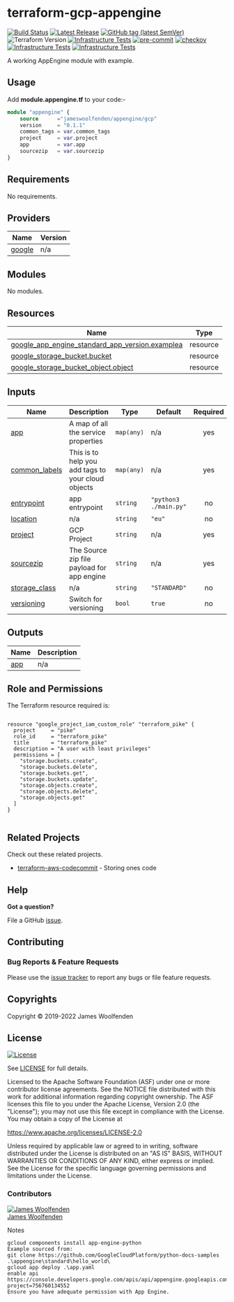 # terraform-gcp-appengine

[![Build Status](https://github.com/JamesWoolfenden/terraform-gcp-appengine/workflows/Verify/badge.svg?branch=master)](https://github.com/JamesWoolfenden/terraform-gcp-appengine)
[![Latest Release](https://img.shields.io/github/release/JamesWoolfenden/terraform-gcp-appengine.svg)](https://github.com/JamesWoolfenden/terraform-gcp-appengine/releases/latest)
[![GitHub tag (latest SemVer)](https://img.shields.io/github/tag/JamesWoolfenden/terraform-gcp-appengine.svg?label=latest)](https://github.com/JamesWoolfenden/terraform-gcp-appengine/releases/latest)
![Terraform Version](https://img.shields.io/badge/tf-%3E%3D0.14.0-blue.svg)
[![Infrastructure Tests](https://www.bridgecrew.cloud/badges/github/JamesWoolfenden/terraform-gcp-appengine/cis_aws)](https://www.bridgecrew.cloud/link/badge?vcs=github&fullRepo=JamesWoolfenden%2Fterraform-gcp-appengine&benchmark=CIS+AWS+V1.2)
[![pre-commit](https://img.shields.io/badge/pre--commit-enabled-brightgreen?logo=pre-commit&logoColor=white)](https://github.com/pre-commit/pre-commit)
[![checkov](https://img.shields.io/badge/checkov-verified-brightgreen)](https://www.checkov.io/)
[![Infrastructure Tests](https://www.bridgecrew.cloud/badges/github/jameswoolfenden/terraform-gcp-appengine/general)](https://www.bridgecrew.cloud/link/badge?vcs=github&fullRepo=JamesWoolfenden%2Fterraform-gcp-appengine&benchmark=INFRASTRUCTURE+SECURITY)
[![Infrastructure Tests](https://www.bridgecrew.cloud/badges/github/jameswoolfenden/terraform-gcp-appengine/cis_gcp)](https://www.bridgecrew.cloud/link/badge?vcs=github&fullRepo=JamesWoolfenden%2Fterraform-gcp-appengine&benchmark=CIS+GCP+V1.1)

A working AppEngine module with example.

## Usage

Add **module.appengine.tf** to your code:-

```terraform
module "appengine" {
    source      ="jameswoolfenden/appengine/gcp"
    version     = "0.1.1"
    common_tags = var.common_tags
    project     = var.project
    app         = var.app
    sourcezip   = var.sourcezip
}
```

<!-- BEGINNING OF PRE-COMMIT-TERRAFORM DOCS HOOK -->
## Requirements

No requirements.

## Providers

| Name | Version |
|------|---------|
| <a name="provider_google"></a> [google](#provider\_google) | n/a |

## Modules

No modules.

## Resources

| Name | Type |
|------|------|
| [google_app_engine_standard_app_version.examplea](https://registry.terraform.io/providers/hashicorp/google/latest/docs/resources/app_engine_standard_app_version) | resource |
| [google_storage_bucket.bucket](https://registry.terraform.io/providers/hashicorp/google/latest/docs/resources/storage_bucket) | resource |
| [google_storage_bucket_object.object](https://registry.terraform.io/providers/hashicorp/google/latest/docs/resources/storage_bucket_object) | resource |

## Inputs

| Name | Description | Type | Default | Required |
|------|-------------|------|---------|:--------:|
| <a name="input_app"></a> [app](#input\_app) | A map of all the service properties | `map(any)` | n/a | yes |
| <a name="input_common_labels"></a> [common\_labels](#input\_common\_labels) | This is to help you add tags to your cloud objects | `map(any)` | n/a | yes |
| <a name="input_entrypoint"></a> [entrypoint](#input\_entrypoint) | app entrypoint | `string` | `"python3 ./main.py"` | no |
| <a name="input_location"></a> [location](#input\_location) | n/a | `string` | `"eu"` | no |
| <a name="input_project"></a> [project](#input\_project) | GCP Project | `string` | n/a | yes |
| <a name="input_sourcezip"></a> [sourcezip](#input\_sourcezip) | The Source zip file payload for app engine | `string` | n/a | yes |
| <a name="input_storage_class"></a> [storage\_class](#input\_storage\_class) | n/a | `string` | `"STANDARD"` | no |
| <a name="input_versioning"></a> [versioning](#input\_versioning) | Switch for versioning | `bool` | `true` | no |

## Outputs

| Name | Description |
|------|-------------|
| <a name="output_app"></a> [app](#output\_app) | n/a |
<!-- END OF PRE-COMMIT-TERRAFORM DOCS HOOK -->

## Role and Permissions

<!-- BEGINNING OF PRE-COMMIT-PIKE DOCS HOOK -->
The Terraform resource required is:

```golang

resource "google_project_iam_custom_role" "terraform_pike" {
  project     = "pike"
  role_id     = "terraform_pike"
  title       = "terraform_pike"
  description = "A user with least privileges"
  permissions = [
    "storage.buckets.create",
    "storage.buckets.delete",
    "storage.buckets.get",
    "storage.buckets.update",
    "storage.objects.create",
    "storage.objects.delete",
    "storage.objects.get"
  ]
}


```
<!-- END OF PRE-COMMIT-PIKE DOCS HOOK -->

## Related Projects

Check out these related projects.

- [terraform-aws-codecommit](https://github.com/jameswoolfenden/terraform-aws-codebuild) - Storing ones code

## Help

**Got a question?**

File a GitHub [issue](https://github.com/jameswoolfenden/terraform-gcp-appengine/issues).

## Contributing

### Bug Reports & Feature Requests

Please use the [issue tracker](https://github.com/jameswoolfenden/terraform-gcp-appengine/issues) to report any bugs or file feature requests.

## Copyrights

Copyright © 2019-2022 James Woolfenden

## License

[![License](https://img.shields.io/badge/License-Apache%202.0-blue.svg)](https://opensource.org/licenses/Apache-2.0)

See [LICENSE](LICENSE) for full details.

Licensed to the Apache Software Foundation (ASF) under one
or more contributor license agreements. See the NOTICE file
distributed with this work for additional information
regarding copyright ownership. The ASF licenses this file
to you under the Apache License, Version 2.0 (the
"License"); you may not use this file except in compliance
with the License. You may obtain a copy of the License at

<https://www.apache.org/licenses/LICENSE-2.0>

Unless required by applicable law or agreed to in writing,
software distributed under the License is distributed on an
"AS IS" BASIS, WITHOUT WARRANTIES OR CONDITIONS OF ANY
KIND, either express or implied. See the License for the
specific language governing permissions and limitations
under the License.

### Contributors

[![James Woolfenden][jameswoolfenden_avatar]][jameswoolfenden_homepage]<br/>[James Woolfenden][jameswoolfenden_homepage]

[jameswoolfenden_homepage]: https://github.com/jameswoolfenden
[jameswoolfenden_avatar]: https://github.com/jameswoolfenden.png?size=150

Notes

```cli
gcloud components install app-engine-python
Example sourced from:
git clone https://github.com/GoogleCloudPlatform/python-docs-samples
.\appengine\standard\hello_world\
gcloud app deploy .\app.yaml
enable api
https://console.developers.google.com/apis/api/appengine.googleapis.com/overview?project=756760134552
Ensure you have adequate permission with App Engine.
```
